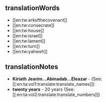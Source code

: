 ## translationWords

* [[en:tw:arkofthecovenant]]
* [[en:tw:consecrate]]
* [[en:tw:house]]
* [[en:tw:israel]]
* [[en:tw:lament]]
* [[en:tw:turn]]
* [[en:tw:yahweh]]

## translationNotes

* **Kiriath Jearim…Abinadab…Eleazar** - (See: [[:en:ta:vol1:translate:translate_names]])
* **twenty years** - 20 years (See: [[:en:ta:vol2:translate:translate_numbers]])
